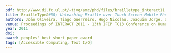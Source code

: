 ```yaml
---
pdf: http://www.di.fc.ul.pt/~tjvg/amc/phd/files/brailletype_interact11.pdf
title: BrailleType&#58; Unleashing Braille over Touch Screen Mobile Phones
authors: João Oliveira, Tiago Guerreiro, Hugo Nicolau, Joaquim Jorge, Daniel Gonçalves
venue: Proceedings of INTERACT 2011 - 13th IFIP TC13 Conference on Human-Computer Interaction. Lisboa, Portugal, September, 2011
year: 2011
doi: 
award: peoples' best short paper award 
tags: [Accessible Computing, Text I/O]
---
```


